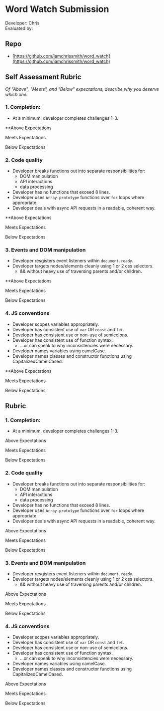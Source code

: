 # Word Watch Submission

Developer: Chris  
Evaluated by:

## Repo

* [https://github.com/iamchrissmith/word_watch](https://github.com/iamchrissmith/word_watch)

## Self Assessment Rubric

*Of "Above", "Meets", and "Below" expectations, describe why you deserve which one.*

### 1. Completion:
  * At a minimum, developer completes challenges 1-3.

**Above Expectations

Meets Expectations

Below Expectations

### 2. Code quality
  * Developer breaks functions out into separate responsibilities for:
    * DOM manipulation
    * API interactions
    * data processing
  * Developer has no functions that exceed 8 lines.
  * Developer uses `Array.prototype` functions over `for` loops where appropriate.
  * Developer deals with async API requests in a readable, coherent way.

**Above Expectations

Meets Expectations

Below Expectations

### 3. Events and DOM manipulation
  * Developer resgisters event listeners within `document.ready`.
  * Developer targets nodes/elements cleanly using 1 or 2 css selectors.
    * && without heavy use of traversing parents and/or children.

**Above Expectations

Meets Expectations

Below Expectations

### 4. JS conventions
  * Developer scopes variables appropriately.
  * Developer has consistent use of `var` OR `const` and `let`.
  * Developer has consistent use or non-use of semicolons.
  * Developer has consistent use of function syntax.
    * ...or can speak to why inconsistencies were necessary.
  * Developer names variables using camelCase.
  * Developer names classes and constructor functions using CapitalizedCamelCased.

**Above Expectations

Meets Expectations

Below Expectations

## Rubric

### 1. Completion:
  * At a minimum, developer completes challenges 1-3.

Above Expectations

Meets Expectations

Below Expectations

### 2. Code quality
  * Developer breaks functions out into separate responsibilities for:
    * DOM manipulation
    * API interactions
    * data processing
  * Developer has no functions that exceed 8 lines.
  * Developer uses `Array.prototype` functions over `for` loops where appropriate.
  * Developer deals with async API requests in a readable, coherent way.

Above Expectations

Meets Expectations

Below Expectations

### 3. Events and DOM manipulation
  * Developer resgisters event listeners within `document.ready`.
  * Developer targets nodes/elements cleanly using 1 or 2 css selectors.
    * && without heavy use of traversing parents and/or children.

Above Expectations

Meets Expectations

Below Expectations

### 4. JS conventions
  * Developer scopes variables appropriately.
  * Developer has consistent use of `var` OR `const` and `let`.
  * Developer has consistent use or non-use of semicolons.
  * Developer has consistent use of function syntax.
    * ...or can speak to why inconsistencies were necessary.
  * Developer names variables using camelCase.
  * Developer names classes and constructor functions using CapitalizedCamelCased.

Above Expectations

Meets Expectations

Below Expectations
